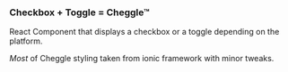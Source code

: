 ### Checkbox + Toggle = Cheggle™

React Component that displays a checkbox or a toggle depending on the platform.

*Most* of Cheggle styling taken from ionic framework with minor tweaks.

